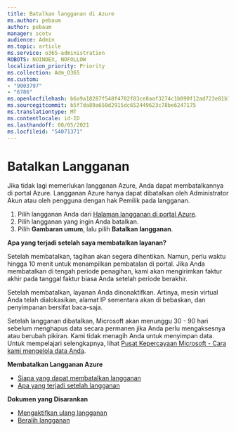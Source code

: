 ```yaml
---
title: Batalkan langganan di Azure
ms.author: pebaum
author: pebaum
manager: scotv
audience: Admin
ms.topic: article
ms.service: o365-administration
ROBOTS: NOINDEX, NOFOLLOW
localization_priority: Priority
ms.collection: Adm_O365
ms.custom:
- "9003797"
- "6786"
ms.openlocfilehash: b6a9a18287f548f4782f83ce8aaf3274c1b090f12ad723e81b72b40aec47d812
ms.sourcegitcommit: b5f7da89a650d2915dc652449623c78be6247175
ms.translationtype: MT
ms.contentlocale: id-ID
ms.lasthandoff: 08/05/2021
ms.locfileid: "54071371"
---
```

# <a name="cancel-subscription"></a>Batalkan Langganan

Jika tidak lagi memerlukan langganan Azure, Anda dapat membatalkannya di portal Azure. Langganan Azure hanya dapat dibatalkan oleh Administrator Akun atau oleh pengguna dengan hak Pemilik pada langganan.

1. Pilih langganan Anda dari [Halaman langganan di portal Azure](https://portal.azure.com/#blade/Microsoft_Azure_Billing/SubscriptionsBlade).
2. Pilih langganan yang ingin Anda batalkan.
3. Pilih **Gambaran umum**, lalu pilih **Batalkan langganan**.

**Apa yang terjadi setelah saya membatalkan layanan?**

Setelah membatalkan, tagihan akan segera dihentikan. Namun, perlu waktu hingga 10 menit untuk menampilkan pembatalan di portal. Jika Anda membatalkan di tengah periode penagihan, kami akan mengirimkan faktur akhir pada tanggal faktur biasa Anda setelah periode berakhir.

Setelah membatalkan, layanan Anda dinonaktifkan. Artinya, mesin virtual Anda telah dialokasikan, alamat IP sementara akan di bebaskan, dan penyimpanan bersifat baca-saja.

Setelah langganan dibatalkan, Microsoft akan menunggu 30 - 90 hari sebelum menghapus data secara permanen jika Anda perlu mengaksesnya atau berubah pikiran. Kami tidak menagih Anda untuk menyimpan data. Untuk mempelajari selengkapnya, lihat [Pusat Kepercayaan Microsoft - Cara kami mengelola data Anda](https://go.microsoft.com/fwLink/p/?LinkID=822930&clcid=0x409).

**Membatalkan Langganan Azure**

- [Siapa yang dapat membatalkan langganan](https://docs.microsoft.com/azure/billing/billing-how-to-cancel-azure-subscription?WT.mc_id=Portal-Microsoft_Azure_Support#who-can-cancel-a-subscription)
- [Apa yang terjadi setelah langganan](https://docs.microsoft.com/azure/billing/billing-how-to-cancel-azure-subscription?WT.mc_id=Portal-Microsoft_Azure_Support#what-happens-after-i-cancel-my-subscription)

**Dokumen yang Disarankan**

- [Mengaktifkan ulang langganan](https://docs.microsoft.com/azure/billing/billing-how-to-cancel-azure-subscription?WT.mc_id=Portal-Microsoft_Azure_Support#reactivate-subscription)
- [Beralih langganan](https://docs.microsoft.com/azure/billing/billing-how-to-switch-azure-offer?WT.mc_id=Portal-Microsoft_Azure_Support)